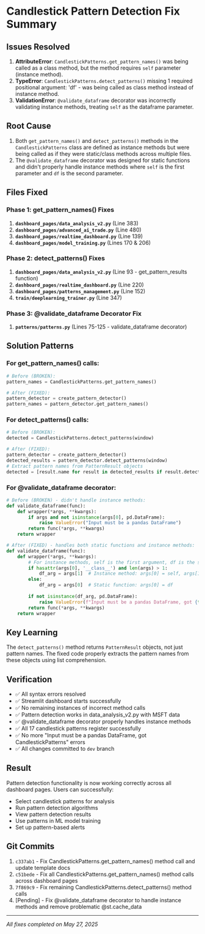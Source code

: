 # Candlestick Pattern Detection Fix Summary

## Issues Resolved
1. **AttributeError**: `CandlestickPatterns.get_pattern_names()` was being called as a class method, but the method requires `self` parameter (instance method).
2. **TypeError**: `CandlestickPatterns.detect_patterns()` missing 1 required positional argument: 'df' - was being called as class method instead of instance method.
3. **ValidationError**: `@validate_dataframe` decorator was incorrectly validating instance methods, treating `self` as the dataframe parameter.

## Root Cause
1. Both `get_pattern_names()` and `detect_patterns()` methods in the `CandlestickPatterns` class are defined as instance methods but were being called as if they were static/class methods across multiple files.
2. The `@validate_dataframe` decorator was designed for static functions and didn't properly handle instance methods where `self` is the first parameter and `df` is the second parameter.

## Files Fixed

### Phase 1: get_pattern_names() Fixes
1. **`dashboard_pages/data_analysis_v2.py`** (Line 383)
2. **`dashboard_pages/advanced_ai_trade.py`** (Line 480) 
3. **`dashboard_pages/realtime_dashboard.py`** (Line 139)
4. **`dashboard_pages/model_training.py`** (Lines 170 & 206)

### Phase 2: detect_patterns() Fixes  
1. **`dashboard_pages/data_analysis_v2.py`** (Line 93 - get_pattern_results function)
2. **`dashboard_pages/realtime_dashboard.py`** (Line 220)
3. **`dashboard_pages/patterns_management.py`** (Line 152)
4. **`train/deeplearning_trainer.py`** (Line 347)

### Phase 3: @validate_dataframe Decorator Fix
1. **`patterns/patterns.py`** (Lines 75-125 - validate_dataframe decorator)

## Solution Patterns

### For get_pattern_names() calls:
```python
# Before (BROKEN):
pattern_names = CandlestickPatterns.get_pattern_names()

# After (FIXED):
pattern_detector = create_pattern_detector()
pattern_names = pattern_detector.get_pattern_names()
```

### For detect_patterns() calls:
```python
# Before (BROKEN):
detected = CandlestickPatterns.detect_patterns(window)

# After (FIXED):
pattern_detector = create_pattern_detector()
detected_results = pattern_detector.detect_patterns(window)
# Extract pattern names from PatternResult objects
detected = [result.name for result in detected_results if result.detected]
```

### For @validate_dataframe decorator:
```python
# Before (BROKEN) - didn't handle instance methods:
def validate_dataframe(func):
    def wrapper(*args, **kwargs):
        if args and not isinstance(args[0], pd.DataFrame):
            raise ValueError("Input must be a pandas DataFrame")
        return func(*args, **kwargs)
    return wrapper

# After (FIXED) - handles both static functions and instance methods:
def validate_dataframe(func):
    def wrapper(*args, **kwargs):
        # For instance methods, self is the first argument, df is the second
        if hasattr(args[0], '__class__') and len(args) > 1:
            df_arg = args[1]  # Instance method: args[0] = self, args[1] = df
        else:
            df_arg = args[0]  # Static function: args[0] = df
        
        if not isinstance(df_arg, pd.DataFrame):
            raise ValueError(f"Input must be a pandas DataFrame, got {type(df_arg)}")
        return func(*args, **kwargs)
    return wrapper
```

## Key Learning
The `detect_patterns()` method returns `PatternResult` objects, not just pattern names. The fixed code properly extracts the pattern names from these objects using list comprehension.

## Verification
- ✅ All syntax errors resolved
- ✅ Streamlit dashboard starts successfully  
- ✅ No remaining instances of incorrect method calls
- ✅ Pattern detection works in data_analysis_v2.py with MSFT data
- ✅ @validate_dataframe decorator properly handles instance methods
- ✅ All 17 candlestick patterns register successfully
- ✅ No more "Input must be a pandas DataFrame, got CandlestickPatterns" errors
- ✅ All changes committed to `dev` branch

## Result
Pattern detection functionality is now working correctly across all dashboard pages. Users can successfully:
- Select candlestick patterns for analysis
- Run pattern detection algorithms
- View pattern detection results
- Use patterns in ML model training
- Set up pattern-based alerts

## Git Commits
1. `c337ab1` - Fix CandlestickPatterns.get_pattern_names() method call and update template docs
2. `c51bede` - Fix all CandlestickPatterns.get_pattern_names() method calls across dashboard pages  
3. `7f869c9` - Fix remaining CandlestickPatterns.detect_patterns() method calls
4. [Pending] - Fix @validate_dataframe decorator to handle instance methods and remove problematic @st.cache_data

---
*All fixes completed on May 27, 2025*
